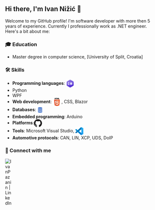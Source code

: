 ## Hi there, I'm Ivan Nižić 👋
Welcome to my GitHub profile! I'm software developer with more then 5 years of experience. Currently I professionally work as .NET engineer. Here's a bit about me:

### 🎓 Education
- Master degree in computer science, [University of Split, Croatia]

### 🛠️ Skills
- **Programming languages**: <img align="center" alt="C#" style="margin-right:2px;" width="26px" src="https://raw.githubusercontent.com/github/explore/80688e429a7d4ef2fca1e82350fe8e3517d3494d/topics/csharp/csharp.png" />
- Python
- WPF
- **Web development**:
<img align="center" alt="HTML5" style="margin-right:2px;" width="26px" src="https://raw.githubusercontent.com/github/explore/80688e429a7d4ef2fca1e82350fe8e3517d3494d/topics/html/html.png" />, CSS, Blazor
- **Databases**:<img align="center" alt="SQL" style="margin-right:2px;" width="26px" src="https://raw.githubusercontent.com/github/explore/80688e429a7d4ef2fca1e82350fe8e3517d3494d/topics/sql/sql.png" />
- **Embedded programming**: Arduino
- **Platforms**:<img align="center" alt="GitHub" style="margin-right:2px;" width="26px" src="https://raw.githubusercontent.com/github/explore/78df643247d429f6cc873026c0622819ad797942/topics/github/github.png" />
- **Tools**: Microsoft Visual Studio, <img align="center" alt="Visual Studio Code" style="margin-right:2px;" width="26px" src="https://raw.githubusercontent.com/github/explore/80688e429a7d4ef2fca1e82350fe8e3517d3494d/topics/visual-studio-code/visual-studio-code.png" />
- **Automotive protocols**: CAN, LIN, XCP, UDS, DoIP

### 💬 Connect with me
  <a href="https://www.linkedin.com/in/ivan-ni%C5%BEi%C4%87-000902181?originalSubdomain=hr&original_referer=https%3A%2F%2Fwww.google.com%2F">
    <img align="left" alt="IvanPazanin | LinkedIn" width="22px" src="https://cdn-icons-png.flaticon.com/512/174/174857.png"  />
  </a>
<br />

<!--
TODO:
- Dodati slike za jezike, alate, fakultet, pogledati na https://github.com/ipazanin#what-do-i-do
- Dodati certifikate kao što je Vlado https://github.com/vladopandzic 📜 Certifications
-->
